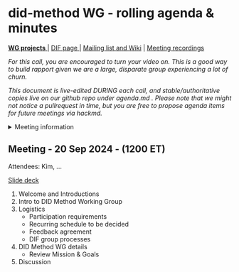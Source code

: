 # did-method WG - rolling agenda & minutes

[**WG projects** ](https://github.com/decentralized-identity?q=wg-cc&type=&language=) | [ DIF page ](https://identity.foundation/working-groups/did-method.html) | [Mailing list and Wiki](https://lists.identity.foundation/g/cc-wg) | [Meeting recordings](https://docs.google.com/spreadsheets/d/1wgccmMvIImx30qVE9GhRKWWv3vmL2ZyUauuKx3IfRmA/edit#gid=1252135265)

_For this call, you are encouraged to turn your video on. This is a good way to build rapport given we are a large, disparate group experiencing a lot of churn._

_This document is live-edited DURING each call, and stable/authoritative copies live on our github repo under agenda.md .
Please note that we might not notice a pullrequest in time, but you are free to propose agenda items for future meetings via hackmd._

<details>
<summary> Meeting information </summary>

- Before you contribute - [**join DIF**](https://identity.foundation/join) (or make sure you're a member of a liaison organization) and [sign the WG charter](https://bit.ly/DIF-WG-select1) (both are required!)
- Time: 1st meeting is Friday Sept 20 at 9am PT
- [Calendar entry](https://calendar.google.com/event?action=TEMPLATE&tmeid=MnNmZThoNjJtYXQwZ211aWdjNTB1NDJ0OTgga2ltQGlkZW50aXR5LmZvdW5kYXRpb24&tmsrc=decentralized.identity%40gmail.com&scp=ALL)
- [Zoom room](https://us02web.zoom.us/j/85012604211?pwd=6iAwgU7k8nyya4bj2Z2ig5MZfKDuBz.1), Meeting ID: 850 1260 4211, Passcode: 003848
</details>


## Meeting - 20 Sep 2024 - (1200 ET)

Attendees: Kim, ...

[Slide deck](https://docs.google.com/presentation/d/1isciKwqiLPZij_B30noNsL71Edjc9hkdowjihhvUMGw/edit#slide=id.p11)

1. Welcome and Introductions
2. Intro to DID Method Working Group
3. Logistics
    - Participation requirements
    - Recurring schedule to be decided
    - Feedback agreement
    - DIF group processes
4. DID Method WG details
    - Review Mission & Goals
5. Discussion

